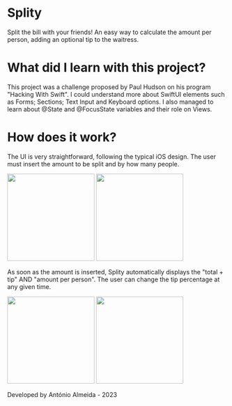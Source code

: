 # Splity
Split the bill with your friends! 
An easy way to calculate the amount per person, adding an optional tip to the waitress.

# What did I learn with this project?
This project was a challenge proposed by Paul Hudson on his program "Hacking With Swift".
I could understand more about SwiftUI elements such as Forms; Sections; Text Input and Keyboard options. I also managed to learn about @State and @FocusState variables and their role on Views.

# How does it work?
The UI is very straightforward, following the typical iOS design.
The user must insert the amount to be split and by how many people.

<img src="https://user-images.githubusercontent.com/123912438/230910529-57be0255-69b4-4cd8-993d-93247faea742.png" width="200" /> <img src="https://user-images.githubusercontent.com/123912438/230910608-19b4a517-7c13-4bda-997c-f9cd1051627a.png" width="200" />

As soon as the amount is inserted, Splity automatically displays the "total + tip" AND "amount per person". The user can change the tip percentage at any given time.

<img src="https://user-images.githubusercontent.com/123912438/230910648-5092f5f9-beb2-4126-be56-53316458cfc9.png" width="200" /> <img src="https://user-images.githubusercontent.com/123912438/230910679-8a1473b4-2e93-4850-99bc-45a1cf82c9ac.png" width="200" />

Developed by António Almeida - 2023
